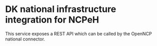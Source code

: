 # DK national infrastructure integration for NCPeH

This service exposes a REST API which can be called by the OpenNCP national connector.
